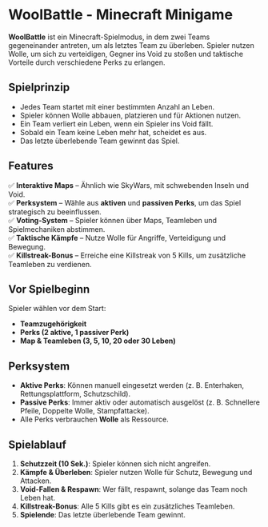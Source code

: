 # WoolBattle - Minecraft Minigame

**WoolBattle** ist ein Minecraft-Spielmodus, in dem zwei Teams gegeneinander antreten, um als letztes Team zu überleben. Spieler nutzen Wolle, um sich zu verteidigen, Gegner ins Void zu stoßen und taktische Vorteile durch verschiedene Perks zu erlangen.

## Spielprinzip

- Jedes Team startet mit einer bestimmten Anzahl an Leben.
- Spieler können Wolle abbauen, platzieren und für Aktionen nutzen.
- Ein Team verliert ein Leben, wenn ein Spieler ins Void fällt.
- Sobald ein Team keine Leben mehr hat, scheidet es aus.
- Das letzte überlebende Team gewinnt das Spiel.

## Features

✅ **Interaktive Maps** – Ähnlich wie SkyWars, mit schwebenden Inseln und Void.  
✅ **Perksystem** – Wähle aus **aktiven** und **passiven Perks**, um das Spiel strategisch zu beeinflussen.  
✅ **Voting-System** – Spieler können über Maps, Teamleben und Spielmechaniken abstimmen.  
✅ **Taktische Kämpfe** – Nutze Wolle für Angriffe, Verteidigung und Bewegung.  
✅ **Killstreak-Bonus** – Erreiche eine Killstreak von 5 Kills, um zusätzliche Teamleben zu verdienen.  

## Vor Spielbeginn

Spieler wählen vor dem Start:  
- **Teamzugehörigkeit**  
- **Perks (2 aktive, 1 passiver Perk)**  
- **Map & Teamleben (3, 5, 10, 20 oder 30 Leben)**  

## Perksystem

- **Aktive Perks**: Können manuell eingesetzt werden (z. B. Enterhaken, Rettungsplattform, Schutzschild).  
- **Passive Perks**: Immer aktiv oder automatisch ausgelöst (z. B. Schnellere Pfeile, Doppelte Wolle, Stampfattacke).  
- Alle Perks verbrauchen **Wolle** als Ressource.  

## Spielablauf

1. **Schutzzeit (10 Sek.)**: Spieler können sich nicht angreifen.  
2. **Kämpfe & Überleben**: Spieler nutzen Wolle für Schutz, Bewegung und Attacken.  
3. **Void-Fallen & Respawn**: Wer fällt, respawnt, solange das Team noch Leben hat.  
4. **Killstreak-Bonus**: Alle 5 Kills gibt es ein zusätzliches Teamleben.  
5. **Spielende**: Das letzte überlebende Team gewinnt.  
